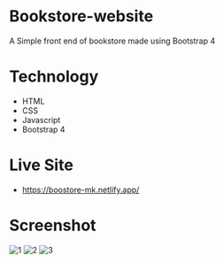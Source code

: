 # Bookstore-website
A Simple front end of bookstore made using Bootstrap 4

# Technology
- HTML
- CSS
- Javascript
- Bootstrap 4

# Live Site
- https://boostore-mk.netlify.app/

# Screenshot
![1](https://github.com/Evilking009/Bookstore-website/assets/4027728/efb3db86-fb35-4f19-ba3f-39df3dab7185)
![2](https://github.com/Evilking009/Bookstore-website/assets/4027728/56a4c70c-bc7a-443b-bbad-338694828a19)
![3](https://github.com/Evilking009/Bookstore-website/assets/4027728/074a3ebe-9c77-48c5-b25f-cbdc269459ab)


